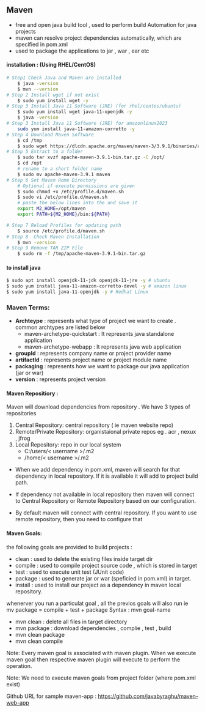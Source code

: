 ## Maven
- free and open java build tool , used to perform build Automation for java projects
- maven can resolve project dependencies automatically, which are specified  in pom.xml
- used to package the applications to jar , war , ear etc

#### installation : (Using RHEL/CentOS)

```bash
# Step1 Check Java and Maven are installed
    $ java -version
    $ mvn --version
# Step 2 Install wget if not exist
    $ sudo yum install wget -y
# Step 3 Install Java 11 Software (JRE) (for rhel/centos/ubuntu)
    $ sudo yum install wget java-11-openjdk -y
    $ java -version
# Step 3 Install Java 11 Software (JRE) for amazonlinux2023
    sudo yum install java-11-amazon-corretto -y 
# Step 4 Download Maven Software
    $ cd /tmp
    $ sudo wget https://dlcdn.apache.org/maven/maven-3/3.9.1/binaries/apache-maven-3.9.1-bin.tar.gz
# Step 5 Extract to a folder
    $ sudo tar xvzf apache-maven-3.9.1-bin.tar.gz -C /opt/
    $ cd /opt
    # rename to a short folder name
    $ sudo mv apache-maven-3.9.1 maven
# Step 6 Set Maven Home Directory
    # Optional if execute permissions are given
    $ sudo chmod +x /etc/profile.d/maven.sh 
    $ sudo vi /etc/profile.d/maven.sh
    # paste the below lines into the and save it 
    export M2_HOME=/opt/maven
    export PATH=${M2_HOME}/bin:${PATH}

# Step 7 Reload Profiles for updating path
    $ source /etc/profile.d/maven.sh
# Step 8  Check Maven Installation
    $ mvn -version
# Step 9 Remove TAR ZIP File
    $ sudo rm -f /tmp/apache-maven-3.9.1-bin.tar.gz
```
#### to install java
```bash
$ sudo apt install openjdk-11-jdk openjdk-11-jre -y # ubuntu
$ sudo yum install java-11-amazon-corretto-devel -y # amazon linux
$ sudo yum install java-11-openjdk -y # Redhat Linux
```

### Maven Terms:

- **Archteype** :  represents what type of project we want to create . common archtypes are listed below
    - maven-archetype-quickstart : It represents java standalone application
    - maven-archetype-webapp : It represents java web application
- **groupId** :  represents company name or project provider name
- **artifactId** :  represents project name or project module name
- **packaging** :  represents how we want to package our java application (jar or war)
- **version** :  represents project version

#### Maven Repositiory :
Maven will download dependencies from repository . We have 3 types of repositories
1. Central Repository: central repository ( ie maven website repo)
2. Remote/Private Repository: organistaional private repos eg . acr , nexux , jfrog 
3. Local Repository: repo in our local system 
    - C:/users/< username >/.m2
    - /home/< username >/.m2

- When we add dependency in pom.xml, maven will search for that dependency in local repository. If it is available it will add to project build path. <br>
- If dependency not available in local repository then maven will connect to Central Repository or Remote Repository based on our configuration. <br>

- By default maven will connect with central repository. If you want to use remote repository, then you need to configure that

#### Maven Goals:
the following goals are provided to build projects :
- clean :   used to delete the existing files inside target dir
- compile : used to compile project source code , which is stored in target 
- test :    used to execute unit test (JUnit code)
- package : used to generate jar or war (speficied in pom.xml) in target.
- install : used to install our project as a dependency in maven local repository.

whenerver you run a particulat goal , all the previos goals will also run ie <br>
mv package = compile + test  + package
Syntax : mvn  goal-name
- mvn clean : delete all files in target directory
- mvn package : download dependencies , complie , test , build
- mvn clean package
- mvn clean compile


Note: Every maven goal is associated with maven plugin. When we execute maven goal then respective maven plugin will execute to perform the operation.

Note: We need to execute maven goals from project folder (where pom.xml exist)



Github URL for sample maven-app : https://github.com/javabyraghu/maven-web-app


